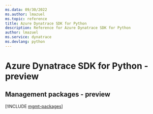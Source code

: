 ```yaml
---
ms.data: 09/30/2022
ms.author: lmazuel
ms.topic: reference
title: Azure Dynatrace SDK for Python
description: Reference for Azure Dynatrace SDK for Python
author: lmazuel
ms.service: dynatrace
ms.devlang: python
---
```

# Azure Dynatrace SDK for Python - preview

## Management packages - preview
[!INCLUDE [mgmt-packages](dynatrace-mgmt-index.md)]